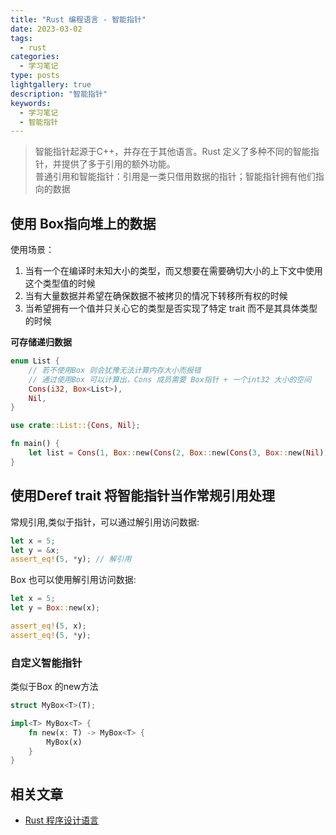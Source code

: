 ```yaml
---
title: "Rust 编程语言 - 智能指针"
date: 2023-03-02
tags:
  - rust
categories:
  - 学习笔记
type: posts
lightgallery: true
description: "智能指针"
keywords: 
  - 学习笔记
  - 智能指针
---
```

> 智能指针起源于C++，并存在于其他语言。Rust 定义了多种不同的智能指针，并提供了多于引用的额外功能。  
> 普通引用和智能指针：引用是一类只借用数据的指针；智能指针拥有他们指向的数据



## 使用 Box<T>指向堆上的数据 

使用场景：
1. 当有一个在编译时未知大小的类型，而又想要在需要确切大小的上下文中使用这个类型值的时候
2. 当有大量数据并希望在确保数据不被拷贝的情况下转移所有权的时候
3. 当希望拥有一个值并只关心它的类型是否实现了特定 trait 而不是其具体类型的时候

**可存储递归数据**
```rust
enum List {
    // 若不使用Box 则会犹豫无法计算内存大小而报错
    // 通过使用Box 可以计算出，Cons 成员需要 Box指针 + 一个int32 大小的空间
    Cons(i32, Box<List>),
    Nil,
}

use crate::List::{Cons, Nil};

fn main() {
    let list = Cons(1, Box::new(Cons(2, Box::new(Cons(3, Box::new(Nil))))));
}
```

## 使用Deref trait 将智能指针当作常规引用处理

常规引用,类似于指针，可以通过解引用访问数据:
```rust
let x = 5;
let y = &x;
assert_eq!(5, *y); // 解引用
```
Box 也可以使用解引用访问数据:
```rust
let x = 5;
let y = Box::new(x);

assert_eq!(5, x);
assert_eq!(5, *y);
```

### 自定义智能指针

类似于Box 的new方法
```rust
struct MyBox<T>(T);

impl<T> MyBox<T> {
    fn new(x: T) -> MyBox<T> {
        MyBox(x)
    }
}
```

## 相关文章

- [Rust 程序设计语言](https://kaisery.github.io/trpl-zh-cn/ch15-00-smart-pointers.html)
